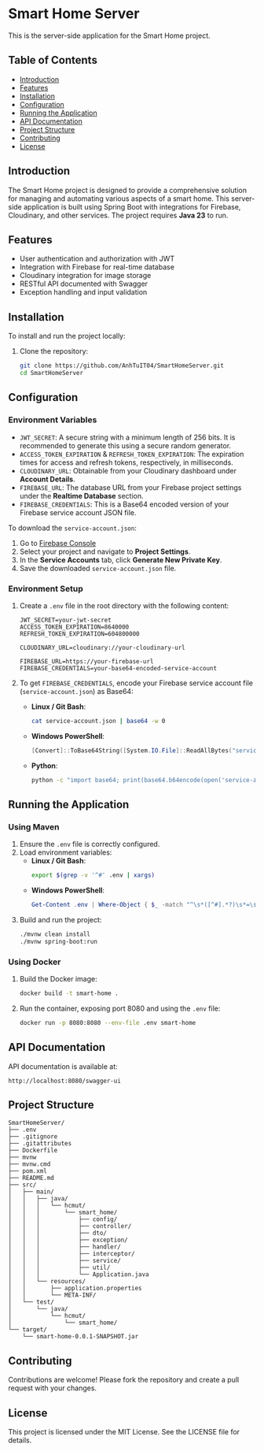 # Smart Home Server

This is the server-side application for the Smart Home project.

## Table of Contents

- [Introduction](#introduction)
- [Features](#features)
- [Installation](#installation)
- [Configuration](#configuration)
- [Running the Application](#running-the-application)
- [API Documentation](#api-documentation)
- [Project Structure](#project-structure)
- [Contributing](#contributing)
- [License](#license)

## Introduction

The Smart Home project is designed to provide a comprehensive solution for managing and automating various aspects of a smart home. This server-side application is built using Spring Boot with integrations for Firebase, Cloudinary, and other services. The project requires **Java 23** to run.

## Features

- User authentication and authorization with JWT
- Integration with Firebase for real-time database
- Cloudinary integration for image storage
- RESTful API documented with Swagger
- Exception handling and input validation

## Installation

To install and run the project locally:

1. Clone the repository:
   ```sh
   git clone https://github.com/AnhTuIT04/SmartHomeServer.git
   cd SmartHomeServer
   ```

## Configuration

### Environment Variables

- `JWT_SECRET`: A secure string with a minimum length of 256 bits. It is recommended to generate this using a secure random generator.
- `ACCESS_TOKEN_EXPIRATION` & `REFRESH_TOKEN_EXPIRATION`: The expiration times for access and refresh tokens, respectively, in milliseconds.
- `CLOUDINARY_URL`: Obtainable from your Cloudinary dashboard under **Account Details**.
- `FIREBASE_URL`: The database URL from your Firebase project settings under the **Realtime Database** section.
- `FIREBASE_CREDENTIALS`: This is a Base64 encoded version of your Firebase service account JSON file.

To download the `service-account.json`:
1. Go to [Firebase Console](https://console.firebase.google.com/)
2. Select your project and navigate to **Project Settings**.
3. In the **Service Accounts** tab, click **Generate New Private Key**.
4. Save the downloaded `service-account.json` file.


### Environment Setup

1. Create a `.env` file in the root directory with the following content:
   ```properties
   JWT_SECRET=your-jwt-secret
   ACCESS_TOKEN_EXPIRATION=8640000
   REFRESH_TOKEN_EXPIRATION=604800000

   CLOUDINARY_URL=cloudinary://your-cloudinary-url

   FIREBASE_URL=https://your-firebase-url
   FIREBASE_CREDENTIALS=your-base64-encoded-service-account
   ```

2. To get `FIREBASE_CREDENTIALS`, encode your Firebase service account file (`service-account.json`) as Base64:
   - **Linux / Git Bash**:
      ```sh
      cat service-account.json | base64 -w 0
      ```
   - **Windows PowerShell**:
      ```powershell
      [Convert]::ToBase64String([System.IO.File]::ReadAllBytes("service-account.json"))
      ```
   - **Python**:
      ```sh
      python -c "import base64; print(base64.b64encode(open('service-account.json', 'rb').read()).decode())"
      ```

## Running the Application

### Using Maven

1. Ensure the `.env` file is correctly configured.
2. Load environment variables:
   - **Linux / Git Bash**:
      ```sh
      export $(grep -v '^#' .env | xargs)
      ```
   - **Windows PowerShell**:
      ```powershell
      Get-Content .env | Where-Object { $_ -match "^\s*([^#].*?)\s*=\s*(.*?)\s*$" } | ForEach-Object { [System.Environment]::SetEnvironmentVariable($matches[1], $matches[2], 'Process') }
      ```
3. Build and run the project:
   ```sh
   ./mvnw clean install
   ./mvnw spring-boot:run
   ```

### Using Docker

1. Build the Docker image:
   ```sh
   docker build -t smart-home .
   ```
2. Run the container, exposing port 8080 and using the `.env` file:
   ```sh
   docker run -p 8080:8080 --env-file .env smart-home
   ```

## API Documentation

API documentation is available at:
```
http://localhost:8080/swagger-ui
```

## Project Structure

```
SmartHomeServer/
├── .env
├── .gitignore
├── .gitattributes
├── Dockerfile
├── mvnw
├── mvnw.cmd
├── pom.xml
├── README.md
├── src/
│   ├── main/
│   │   ├── java/
│   │   │   └── hcmut/
│   │   │       └── smart_home/
│   │   │           ├── config/
│   │   │           ├── controller/
│   │   │           ├── dto/
│   │   │           ├── exception/
│   │   │           ├── handler/
│   │   │           ├── interceptor/
│   │   │           ├── service/
│   │   │           ├── util/
│   │   │           └── Application.java
│   │   └── resources/
│   │       ├── application.properties
│   │       └── META-INF/
│   └── test/
│       └── java/
│           └── hcmut/
│               └── smart_home/
└── target/
    └── smart-home-0.0.1-SNAPSHOT.jar

```

## Contributing

Contributions are welcome! Please fork the repository and create a pull request with your changes.

## License

This project is licensed under the MIT License. See the LICENSE file for details.

